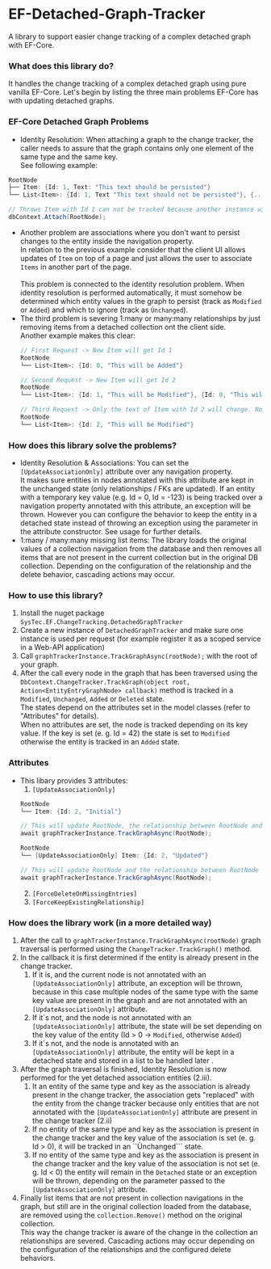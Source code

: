 # EF-Detached-Graph-Tracker
A library to support easier change tracking of a complex detached graph with EF-Core.
### What does this library do?
It handles the change tracking of a complex detached graph using pure vanilla EF-Core.
Let's begin by listing the three main problems EF-Core has with updating detached graphs.

### EF-Core Detached Graph Problems
* Identity Resolution: When attaching a graph to the change tracker, the caller needs to assure that the graph contains only one element of the same type and the same key.<br/>
  See following example:
``` c#
RootNode
├── Item: {Id: 1, Text: "This text should be persisted"}
└── List<Item>: {Id: 1, Text "This text should not be persisted"}, {...}

// Throws Item with Id 1 can not be tracked because another instance with the same key is already tracked...
dbContext.Attach(RootNode);
```
* Another problem are associations where you don't want to persist changes to the entity inside the navigation property.
  <br/>
  In relation to the previous example consider that the client UI allows updates of ```Item``` on top of a page and just allows the user to associate ```Items``` in another part of the page.
  <br/>
  <br/>
  This problem is connected to the identity resolution problem. When identity resolution is performed automatically,
  it must somehow be determined which entity values in the graph to persist (track as ```Modified``` or ```Added```) and which to ignore (track as ```Ùnchanged```).
* The third problem is severing 1:many or many:many relationships by just removing items from a detached collection ont the client side.<br/>
  Another example makes this clear:
  ``` c#
  // First Request -> New Item will get Id 1
  RootNode
  └── List<Item>: {Id: 0, "This will be Added"}

  // Second Request -> New Item will get Id 2
  RootNode
  └── List<Item>: {Id: 1, "This will be Modified"}, {Id: 0, "This will be Added"}

  // Third Request -> Only the text of Item with Id 2 will change. Nothing else. No relationship gets severed.
  RootNode
  └── List<Item>: {Id: 2, "This will be Modified"}
  ```
### How does this library solve the problems?
* Identity Resolution & Associations: You can set the ```[UpdateAssociationOnly]``` attribute over any navigation property. <br/>
  It makes sure entities in nodes annotated with this attribute are kept in the unchanged state (only relationships / FKs are updated).
  If an entity with a temporary key value (e.g. Id = 0, Id = -123) is being tracked over a navigation property annotated with this attribute, an exception will be thrown.
  However you can configure the behavior to keep the entity in a detached state instead of throwing an exception using the parameter in the attribute constructor. See usage for further details.
* 1:many / many:many missing list items: The library loads the original values of a collection navigation from the database and then removes all items that are not present in the current collection but in the original DB collection.
  Depending on the configuration of the relationship and the delete behavior, cascading actions may occur.

### How to use this library?
1. Install the nuget package ```SysTec.EF.ChangeTracking.DetachedGraphTracker```
2. Create a new instance of ```DetachedGraphTracker``` and make sure one instance is used per request (for example register it as a scoped service in a Web-API application)
3. Call ```graphTrackerInstance.TrackGraphAsync(rootNode);``` with the root of your graph.
4. After the call every node in the graph that has been traversed using the ```DbContext.ChangeTracker.TrackGraph(object root,  Action<EntityEntryGraphNode> callback)``` method is tracked in a ```Modified```, ```Unchanged```, ```Added``` or ```Deleted``` state. <br/>
   The states depend on the attributes set in the model classes (refer to "Attributes" for details). <br/>
   When no attributes are set, the node is tracked depending on its key value. If the key is set (e. g. Id = 42) the state is set to ```Modified``` otherwise the entity is tracked in an ```Added``` state.

### Attributes
* This libary provides 3 attributes:
  1. ```[UpdateAssociationOnly]```
   ``` c#
   RootNode
   └── Item: {Id: 2, "Initial"}

   // This will update RootNode, the relationship between RootNode and Item and the text of Item with Id 2.
   await graphTrackerInstance.TrackGraphAsync(RootNode);
   ```
   ``` c#
   RootNode
   └── [UpdateAssociationOnly] Item: {Id: 2, "Updated"}

   // This will update RootNode and the relationship between RootNode and Item. The text is not being updated.
   await graphTrackerInstance.TrackGraphAsync(RootNode);
   ```
  2. ```[ForceDeleteOnMissingEntries]```
  3. ```[ForceKeepExistingRelationship]```

### How does the library work (in a more detailed way)
1. After the call to ```graphTrackerInstance.TrackGraphAsync(rootNode)``` graph traversal is performed using the ```ChangeTracker.TrackGraph()``` method.
2. In the callback it is first determined if the entity is already present in the change tracker.
   1. If it is, and the current node is not annotated with an ```[UpdateAssociationOnly]``` attribute, an exception will be thrown, because in this case multiple nodes of the same type with the same key value are present in the graph and are not annotated with an ```[UpdateAssociationOnly]``` attribute.<br/>
   2. If it´s not, and the node is not annotated with an ```[UpdateAssociationOnly]``` attribute, the state will be set depending on the key value of the entity (Id > 0 -> ```Modified```, otherwise ```Added```) <br/>
   3. If it´s not, and the node is annotated with an ```[UpdateAssociationOnly]``` attribute, the entity will be kept in a detached state and stored in a list to be handled later .
3. After the graph traversal is finished, Identity Resolution is now performed for the yet detached association entities (2.iii).
   1. It an entity of the same type and key as the association is already present in the change tracker, the association gets "replaced" with the entity from the change tracker because only entities that are not annotated with the ```[UpdateAssociationOnly]``` attribute are present in the change tracker (2.ii)
   2. If no entity of the same type and key as the association is present in the change tracker and the key value of the association is set (e. g. Id > 0), it will be tracked in an ``Ùnchanged``` state.
   3. If no entity of the same type and key as the association is present in the change tracker and the key value of the association is not set (e. g. Id < 0) the entity will remain in the ```Detached``` state or an exception will be thrown, depending on the parameter passed to the ```[UpdateAssociationOnly]``` attribute.
4. Finally list items that are not present in collection navigations in the graph, but still are in the original collection loaded from the database, are removed using the ```collection.Remove()``` method on the original collection. <br/>
   This way the change tracker is aware of the change in the collection an relationships are severed. Cascading actions may occur depending on the configuration of the relationships and the configured delete behaviors.
